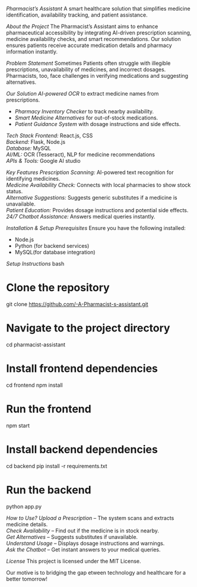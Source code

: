 *Pharmacist’s Assistant*
A smart healthcare solution that simplifies medicine identification, availability tracking, and patient assistance.

*About the Project*
The Pharmacist’s Assistant aims to enhance pharmaceutical accessibility by integrating AI-driven prescription scanning, medicine availability checks, and smart recommendations. Our solution ensures patients receive accurate medication details and pharmacy information instantly.

*Problem Statement*
Sometimes Patients often struggle with illegible prescriptions, unavailability of medicines, and incorrect dosages. Pharmacists, too, face challenges in verifying medications and suggesting alternatives.

*Our Solution*
*AI-powered OCR* to extract medicine names from prescriptions.  
- *Pharmacy Inventory Checker* to track nearby availability.  
- *Smart Medicine Alternatives* for out-of-stock medications.  
- *Patient Guidance System* with dosage instructions and side effects.  

*Tech Stack*
*Frontend:* React.js, CSS  
*Backend:* Flask, Node.js  
*Database:* MySQL  
*AI/ML:* OCR (Tesseract), NLP for medicine recommendations  
*APIs & Tools:* Google AI studio  

*Key Features*
*Prescription Scanning:* AI-powered text recognition for identifying medicines.  
*Medicine Availability Check:* Connects with local pharmacies to show stock status.  
*Alternative Suggestions:* Suggests generic substitutes if a medicine is unavailable.  
*Patient Education:* Provides dosage instructions and potential side effects.  
*24/7 Chatbot Assistance:* Answers medical queries instantly.  

*Installation & Setup*
 *Prerequisites*
Ensure you have the following installed:
- Node.js
- Python (for backend services)
- MySQL(for database integration)

*Setup Instructions*
bash
# Clone the repository
git clone https://github.com/-A-Pharmacist-s-assistant.git
# Navigate to the project directory
cd pharmacist-assistant
# Install frontend dependencies
cd frontend
npm install
# Run the frontend
npm start
# Install backend dependencies
cd backend
pip install -r requirements.txt
# Run the backend
python app.py

*How to Use?*
*Upload a Prescription* – The system scans and extracts medicine details.  
*Check Availability* – Find out if the medicine is in stock nearby.  
*Get Alternatives* – Suggests substitutes if unavailable.  
*Understand Usage* – Displays dosage instructions and warnings.  
*Ask the Chatbot* – Get instant answers to your medical queries.  

 *License*
This project is licensed under the MIT License.


Our motive is to bridging the gap etween technology and healthcare for a better tomorrow!
